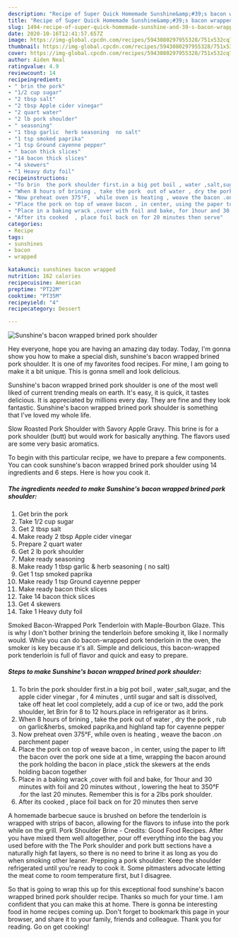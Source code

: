 ```yaml
---
description: "Recipe of Super Quick Homemade Sunshine&amp;#39;s bacon wrapped brined pork shoulder"
title: "Recipe of Super Quick Homemade Sunshine&amp;#39;s bacon wrapped brined pork shoulder"
slug: 1494-recipe-of-super-quick-homemade-sunshine-and-39-s-bacon-wrapped-brined-pork-shoulder
date: 2020-10-16T12:41:57.657Z
image: https://img-global.cpcdn.com/recipes/5943080297955328/751x532cq70/sunshines-bacon-wrapped-brined-pork-shoulder-recipe-main-photo.jpg
thumbnail: https://img-global.cpcdn.com/recipes/5943080297955328/751x532cq70/sunshines-bacon-wrapped-brined-pork-shoulder-recipe-main-photo.jpg
cover: https://img-global.cpcdn.com/recipes/5943080297955328/751x532cq70/sunshines-bacon-wrapped-brined-pork-shoulder-recipe-main-photo.jpg
author: Aiden Neal
ratingvalue: 4.9
reviewcount: 14
recipeingredient:
- " brin the pork"
- "1/2 cup sugar"
- "2 tbsp salt"
- "2 tbsp Apple cider vinegar"
- "2 quart water"
- "2 lb pork shoulder"
- " seasoning"
- "1 tbsp garlic  herb seasoning  no salt"
- "1 tsp smoked paprika"
- "1 tsp Ground cayenne pepper"
- " bacon thick slices"
- "14 bacon thick slices"
- "4 skewers"
- "1 Heavy duty foil"
recipeinstructions:
- "To brin  the pork shoulder first.in a big pot boil , water ,salt,sugar, and the apple cider vinegar , for 4 minutes , until sugar and salt is dissolved, take off heat let cool completely,  add a cup of ice or two, add the pork shoulder, let Brin for 8 to 12 hours.place in refrigerator as it brins."
- "When 8 hours of brining , take the pork  out of water , dry the pork , rub on garlic&amp;herbs, smoked paprika,and highland tap for  cayenne pepper"
- "Now preheat oven 375°F,  while oven is heating , weave the bacon .on parchment paper"
- "Place the pork on top of weave bacon , in center, using the paper to lift the bacon over the pork one side at a time, wrapping the bacon around the pork holding the bacon in place ,stick the skewers at the ends holding bacon together"
- "Place in a baking wrack ,cover with foil and bake, for 1hour and 30 minutes with foil and 20 minutes without , lowering the heat to 350°F .for the last 20 minutes.  Remember this is for a 2lbs pork shoulder."
- "After its cooked  , place foil back on for 20 minutes then serve"
categories:
- Recipe
tags:
- sunshines
- bacon
- wrapped

katakunci: sunshines bacon wrapped 
nutrition: 162 calories
recipecuisine: American
preptime: "PT22M"
cooktime: "PT35M"
recipeyield: "4"
recipecategory: Dessert

---
```



![Sunshine&#39;s bacon wrapped brined pork shoulder](https://img-global.cpcdn.com/recipes/5943080297955328/751x532cq70/sunshines-bacon-wrapped-brined-pork-shoulder-recipe-main-photo.jpg)

Hey everyone, hope you are having an amazing day today. Today, I'm gonna show you how to make a special dish, sunshine&#39;s bacon wrapped brined pork shoulder. It is one of my favorites food recipes. For mine, I am going to make it a bit unique. This is gonna smell and look delicious.

Sunshine&#39;s bacon wrapped brined pork shoulder is one of the most well liked of current trending meals on earth. It's easy, it is quick, it tastes delicious. It is appreciated by millions every day. They are fine and they look fantastic. Sunshine&#39;s bacon wrapped brined pork shoulder is something that I've loved my whole life.

Slow Roasted Pork Shoulder with Savory Apple Gravy. This brine is for a pork shoulder (butt) but would work for basically anything. The flavors used are some very basic aromatics.


To begin with this particular recipe, we have to prepare a few components. You can cook sunshine&#39;s bacon wrapped brined pork shoulder using 14 ingredients and 6 steps. Here is how you cook it.

<!--inarticleads1-->

##### The ingredients needed to make Sunshine&#39;s bacon wrapped brined pork shoulder:

1. Get  brin the pork
1. Take 1/2 cup sugar
1. Get 2 tbsp salt
1. Make ready 2 tbsp Apple cider vinegar
1. Prepare 2 quart water
1. Get 2 lb pork shoulder
1. Make ready  seasoning
1. Make ready 1 tbsp garlic &amp; herb seasoning ( no salt)
1. Get 1 tsp smoked paprika
1. Make ready 1 tsp Ground cayenne pepper
1. Make ready  bacon thick slices
1. Take 14 bacon thick slices
1. Get 4 skewers
1. Take 1 Heavy duty foil


Smoked Bacon-Wrapped Pork Tenderloin with Maple-Bourbon Glaze. This is why I don&#39;t bother brining the tenderloin before smoking it, like I normally would. While you can do bacon-wrapped pork tenderloin in the oven, the smoker is key because it&#39;s all. Simple and delicious, this bacon-wrapped pork tenderloin is full of flavor and quick and easy to prepare. 

<!--inarticleads2-->

##### Steps to make Sunshine&#39;s bacon wrapped brined pork shoulder:

1. To brin  the pork shoulder first.in a big pot boil , water ,salt,sugar, and the apple cider vinegar , for 4 minutes , until sugar and salt is dissolved, take off heat let cool completely,  add a cup of ice or two, add the pork shoulder, let Brin for 8 to 12 hours.place in refrigerator as it brins.
1. When 8 hours of brining , take the pork  out of water , dry the pork , rub on garlic&amp;herbs, smoked paprika,and highland tap for  cayenne pepper
1. Now preheat oven 375°F,  while oven is heating , weave the bacon .on parchment paper
1. Place the pork on top of weave bacon , in center, using the paper to lift the bacon over the pork one side at a time, wrapping the bacon around the pork holding the bacon in place ,stick the skewers at the ends holding bacon together
1. Place in a baking wrack ,cover with foil and bake, for 1hour and 30 minutes with foil and 20 minutes without , lowering the heat to 350°F .for the last 20 minutes.  Remember this is for a 2lbs pork shoulder.
1. After its cooked  , place foil back on for 20 minutes then serve


A homemade barbecue sauce is brushed on before the tenderloin is wrapped with strips of bacon, allowing for the flavors to infuse into the pork while on the grill. Pork Shoulder Brine - Credits: Good Food Recipes. After you have mixed them well altogether, pour off everything into the bag you used before with the The Pork shoulder and pork butt sections have a naturally high fat layers, so there is no need to brine it as long as you do when smoking other leaner. Prepping a pork shoulder: Keep the shoulder refrigerated until you&#39;re ready to cook it. Some pitmasters advocate letting the meat come to room temperature first, but I disagree. 

So that is going to wrap this up for this exceptional food sunshine&#39;s bacon wrapped brined pork shoulder recipe. Thanks so much for your time. I am confident that you can make this at home. There is gonna be interesting food in home recipes coming up. Don't forget to bookmark this page in your browser, and share it to your family, friends and colleague. Thank you for reading. Go on get cooking!
